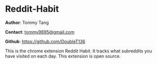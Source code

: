 # Reddit-Habit
__Author__: Tommy Tang

__Contact__: tommy9695@gmail.com

__Github__: https://github.com/DoubleT136

This is the chrome extension Reddit Habit. It tracks what subreddits you have visited on each day. This extension is open source.
